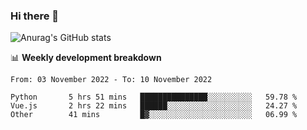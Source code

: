 ### Hi there 👋
![Anurag's GitHub stats](https://github-readme-stats.vercel.app/api?username=jami1024&show_icons=true&theme=radical)

📊 **Weekly development breakdown**
<!--START_SECTION:waka-->

```text
From: 03 November 2022 - To: 10 November 2022

Python       5 hrs 51 mins   ███████████████░░░░░░░░░░   59.78 %
Vue.js       2 hrs 22 mins   ██████░░░░░░░░░░░░░░░░░░░   24.27 %
Other        41 mins         █▓░░░░░░░░░░░░░░░░░░░░░░░   06.99 %
```

<!--END_SECTION:waka-->
<!--
**jami1024/jami1024** is a ✨ _special_ ✨ repository because its `README.md` (this file) appears on your GitHub profile.

Here are some ideas to get you started:

- 🔭 I’m currently working on ...
- 🌱 I’m currently learning ...
- 👯 I’m looking to collaborate on ...
- 🤔 I’m looking for help with ...
- 💬 Ask me about ...
- 📫 How to reach me: ...
- 😄 Pronouns: ...
- ⚡ Fun fact: ...
-->
